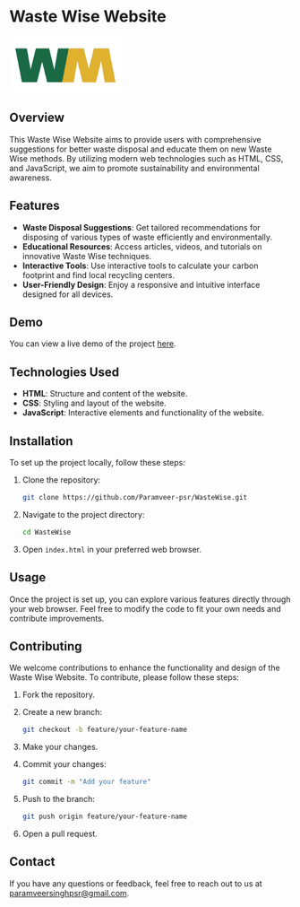 # Waste Wise Website

<img src="assets\img\clients\logo.png" alt="Image description" style="width: 200px; height: 100px;">

## Overview

This Waste Wise Website aims to provide users with comprehensive suggestions for better waste disposal and educate them on new Waste Wise methods. By utilizing modern web technologies such as HTML, CSS, and JavaScript, we aim to promote sustainability and environmental awareness.

## Features

- **Waste Disposal Suggestions**: Get tailored recommendations for disposing of various types of waste efficiently and environmentally.
- **Educational Resources**: Access articles, videos, and tutorials on innovative Waste Wise techniques.
- **Interactive Tools**: Use interactive tools to calculate your carbon footprint and find local recycling centers.
- **User-Friendly Design**: Enjoy a responsive and intuitive interface designed for all devices.

## Demo

You can view a live demo of the project [here](https://paramveer-psr.github.io/WasteWise/).

## Technologies Used

- **HTML**: Structure and content of the website.
- **CSS**: Styling and layout of the website.
- **JavaScript**: Interactive elements and functionality of the website.

## Installation

To set up the project locally, follow these steps:

1. Clone the repository:

   ```bash
   git clone https://github.com/Paramveer-psr/WasteWise.git
   ```

2. Navigate to the project directory:

   ```bash
   cd WasteWise
   ```

3. Open `index.html` in your preferred web browser.

## Usage

Once the project is set up, you can explore various features directly through your web browser. Feel free to modify the code to fit your own needs and contribute improvements.

## Contributing

We welcome contributions to enhance the functionality and design of the Waste Wise Website. To contribute, please follow these steps:

1. Fork the repository.
2. Create a new branch:

   ```bash
   git checkout -b feature/your-feature-name
   ```

3. Make your changes.
4. Commit your changes:

   ```bash
   git commit -m "Add your feature"
   ```

5. Push to the branch:

   ```bash
   git push origin feature/your-feature-name
   ```

6. Open a pull request.

## Contact

If you have any questions or feedback, feel free to reach out to us at [paramveersinghpsr@gmail.com](mailto:paramveersinghpsr@gmail.com).
